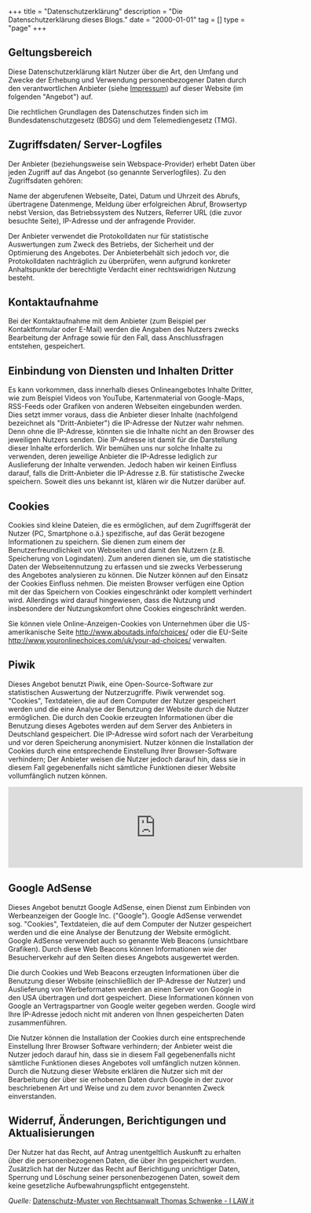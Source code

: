 +++
title       = "Datenschutzerklärung"
description = "Die Datenschutzerklärung dieses Blogs."
date        = "2000-01-01"
tag         = []
type        = "page"
+++

## Geltungsbereich
Diese Datenschutzerklärung klärt Nutzer über die Art, den Umfang und Zwecke der Erhebung und Verwendung personenbezogener Daten durch den verantwortlichen Anbieter (siehe [Impressum](/impressum/)) auf dieser Website (im folgenden "Angebot") auf.

Die rechtlichen Grundlagen des Datenschutzes finden sich im Bundesdatenschutzgesetz (BDSG) und dem Telemediengesetz (TMG).

## Zugriffsdaten/ Server-Logfiles
Der Anbieter (beziehungsweise sein Webspace-Provider) erhebt Daten über jeden Zugriff auf das Angebot (so genannte Serverlogfiles). Zu den Zugriffsdaten gehören:

Name der abgerufenen Webseite, Datei, Datum und Uhrzeit des Abrufs, übertragene Datenmenge, Meldung über erfolgreichen Abruf, Browsertyp nebst Version, das Betriebssystem des Nutzers, Referrer URL (die zuvor besuchte Seite), IP-Adresse und der anfragende Provider.

Der Anbieter verwendet die Protokolldaten nur für statistische Auswertungen zum Zweck des Betriebs, der Sicherheit und der Optimierung des Angebotes. Der Anbieterbehält sich jedoch vor, die Protokolldaten nachträglich zu überprüfen, wenn aufgrund konkreter Anhaltspunkte der berechtigte Verdacht einer rechtswidrigen Nutzung besteht.

## Kontaktaufnahme
Bei der Kontaktaufnahme mit dem Anbieter (zum Beispiel per Kontaktformular oder E-Mail) werden die Angaben des Nutzers zwecks Bearbeitung der Anfrage sowie für den Fall, dass Anschlussfragen entstehen, gespeichert.

## Einbindung von Diensten und Inhalten Dritter
Es kann vorkommen, dass innerhalb dieses Onlineangebotes Inhalte Dritter, wie zum Beispiel Videos von YouTube, Kartenmaterial von Google-Maps, RSS-Feeds oder Grafiken von anderen Webseiten eingebunden werden. Dies setzt immer voraus, dass die Anbieter dieser Inhalte (nachfolgend bezeichnet als "Dritt-Anbieter") die IP-Adresse der Nutzer wahr nehmen. Denn ohne die IP-Adresse, könnten sie die Inhalte nicht an den Browser des jeweiligen Nutzers senden. Die IP-Adresse ist damit für die Darstellung dieser Inhalte erforderlich. Wir bemühen uns nur solche Inhalte zu verwenden, deren jeweilige Anbieter die IP-Adresse lediglich zur Auslieferung der Inhalte verwenden. Jedoch haben wir keinen Einfluss darauf, falls die Dritt-Anbieter die IP-Adresse z.B. für statistische Zwecke speichern. Soweit dies uns bekannt ist, klären wir die Nutzer darüber auf.

## Cookies
Cookies sind kleine Dateien, die es ermöglichen, auf dem Zugriffsgerät der Nutzer (PC, Smartphone o.ä.) spezifische, auf das Gerät bezogene Informationen zu speichern. Sie dienen zum einem der Benutzerfreundlichkeit von Webseiten und damit den Nutzern (z.B. Speicherung von Logindaten). Zum anderen dienen sie, um die statistische Daten der Webseitennutzung zu erfassen und sie zwecks Verbesserung des Angebotes analysieren zu können. Die Nutzer können auf den Einsatz der Cookies Einfluss nehmen. Die meisten Browser verfügen eine Option mit der das Speichern von Cookies eingeschränkt oder komplett verhindert wird. Allerdings wird darauf hingewiesen, dass die Nutzung und insbesondere der Nutzungskomfort ohne Cookies eingeschränkt werden.

Sie können viele Online-Anzeigen-Cookies von Unternehmen über die US-amerikanische Seite http://www.aboutads.info/choices/ oder die EU-Seite http://www.youronlinechoices.com/uk/your-ad-choices/ verwalten.

## Piwik
Dieses Angebot benutzt Piwik, eine Open-Source-Software zur statistischen Auswertung der Nutzerzugriffe. Piwik verwendet sog. "Cookies", Textdateien, die auf dem Computer der Nutzer gespeichert werden und die eine Analyse der Benutzung der Website durch die Nutzer ermöglichen. Die durch den Cookie erzeugten Informationen über die Benutzung dieses Agebotes werden auf dem Server des Anbieters in Deutschland gespeichert. Die IP-Adresse wird sofort nach der Verarbeitung und vor deren Speicherung anonymisiert. Nutzer können die Installation der Cookies durch eine entsprechende Einstellung Ihrer Browser-Software verhindern; Der Anbieter weisen die Nutzer jedoch darauf hin, dass sie in diesem Fall gegebenenfalls nicht sämtliche Funktionen dieser Website vollumfänglich nutzen können.

<iframe style="border: 0; height: 165px; width: 600px;" src="https://piwik.marvin-menzerath.de/index.php?module=CoreAdminHome&action=optOut&language=de"></iframe>

## Google AdSense
Dieses Angebot benutzt Google AdSense, einen Dienst zum Einbinden von Werbeanzeigen der Google Inc. ("Google"). Google AdSense verwendet sog. "Cookies", Textdateien, die auf dem Computer der Nutzer gespeichert werden und die eine Analyse der Benutzung der Website ermöglicht. Google AdSense verwendet auch so genannte Web Beacons (unsichtbare Grafiken). Durch diese Web Beacons können Informationen wie der Besucherverkehr auf den Seiten dieses Angebots ausgewertet werden.

Die durch Cookies und Web Beacons erzeugten Informationen über die Benutzung dieser Website (einschließlich der IP-Adresse der Nutzer) und Auslieferung von Werbeformaten werden an einen Server von Google in den USA übertragen und dort gespeichert. Diese Informationen können von Google an Vertragspartner von Google weiter gegeben werden. Google wird Ihre IP-Adresse jedoch nicht mit anderen von Ihnen gespeicherten Daten zusammenführen.

Die Nutzer können die Installation der Cookies durch eine entsprechende Einstellung Ihrer Browser Software verhindern; der Anbieter weist die Nutzer jedoch darauf hin, dass sie in diesem Fall gegebenenfalls nicht sämtliche Funktionen dieses Angebotes voll umfänglich nutzen können. Durch die Nutzung dieser Website erklären die Nutzer sich mit der Bearbeitung der über sie erhobenen Daten durch Google in der zuvor beschriebenen Art und Weise und zu dem zuvor benannten Zweck einverstanden.

## Widerruf, Änderungen, Berichtigungen und Aktualisierungen
Der Nutzer hat das Recht, auf Antrag unentgeltlich Auskunft zu erhalten über die personenbezogenen Daten, die über ihn gespeichert wurden. Zusätzlich hat der Nutzer das Recht auf Berichtigung unrichtiger Daten, Sperrung und Löschung seiner personenbezogenen Daten, soweit dem keine gesetzliche Aufbewahrungspflicht entgegensteht.

*Quelle:* [Datenschutz-Muster von Rechtsanwalt Thomas Schwenke - I LAW it](http://rechtsanwalt-schwenke.de/smmr-buch/datenschutz-muster-generator-fuer-webseiten-blogs-und-social-media/)
